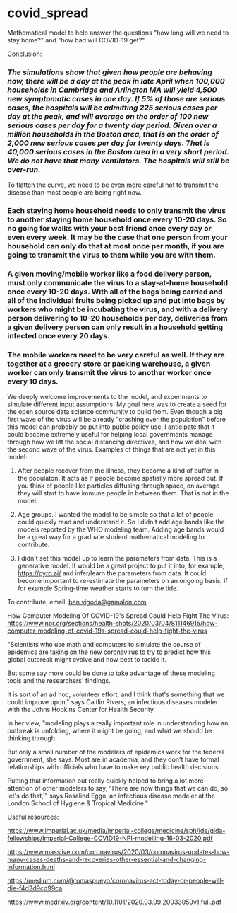 # covid_spread
Mathematical model to help answer the questions "how long will we need to stay home?" and "how bad will COVID-19 get?"

Conclusion: 

### *The simulations show that given how people are behaving now, there will be a day at the peak in late April when 100,000 households in Cambridge and Arlington MA will yield 4,500 new symptomatic cases in one day.  If 5% of those are serious cases, the hospitals will be admitting 225 serious cases per day at the peak, and will average on the order of 100 new serious cases per day for a twenty day period.  Given over a million households in the Boston area, that is on the order of 2,000 new serious cases per day for twenty days.  That is 40,000 serious cases in the Boston area in a very short period.  We do not have that many ventilators.  The hospitals will still be over-run.*

To flatten the curve, we need to be even more careful not to transmit the disease than most people are being right now.

### Each staying home household needs to only transmit the virus to another staying home household once every 10-20 days.  So no going for walks with your best friend once every day or even every week.  It may be the case that one person from your household can only do that at most once per month, if you are going to transmit the virus to them while you are with them.

### A given moving/mobile worker like a food delivery person, must only communicate the virus to a stay-at-home household once every 10-20 days.  With all of the bags being carried and all of the individual fruits being picked up and put into bags by workers who might be incubating the virus, and with a delivery person delivering to 10-20 households per day, deliveries from a given delivery person can only result in a household getting infected once every 20 days.

### The mobile workers need to be very careful as well.  If they are together at a grocery store or packing warehouse, a given worker can only transmit the virus to another worker once every 10 days.

We deeply welcome improvements to the model, and experiments to simulate different input assumptions.  My goal here was to create a seed for the open source data science community to build from. Even though a big first wave of the virus will be already "crashing over the population" before this model can probably be put into public policy use, I anticipate that it could become extremely useful for helping local governments manage through how we lift the social distancing directives, and how we deal with the second wave of the virus.  Examples of things that are not yet in this model:

1. After people recover from the illness, they become a kind of buffer in the populaton.  It acts as if people become spatially more spread out. If you think of people like particles diffusing through space, on average they will start to have immune people in between them.  That is not in the model.

2. Age groups. I wanted the model to be simple so that a lot of people could quickly read and understand it.  So I didn't add age bands like the models reported by the WHO modeling team.  Adding age bands would be a great way for a graduate student mathematical modeling to contribute.

3. I didn't set this model up to learn the parameters from data.  This is a generative model.  It would be a great project to put it into, for example, https://pyro.ai/ and infer/learn the parameters from data.  It could become important to re-estimate the parameters on an ongoing basis, if for example Spring-time weather starts to turn the tide.

To contribute, email: ben.vigoda@gamalon.com

How Computer Modeling Of COVID-19's Spread Could Help Fight The Virus: https://www.npr.org/sections/health-shots/2020/03/04/811146915/how-computer-modeling-of-covid-19s-spread-could-help-fight-the-virus

"Scientists who use math and computers to simulate the course of epidemics are taking on the new coronavirus to try to predict how this global outbreak might evolve and how best to tackle it.

But some say more could be done to take advantage of these modeling tools and the researchers' findings.

It is sort of an ad hoc, volunteer effort, and I think that's something that we could improve upon," says Caitlin Rivers, an infectious diseases modeler with the Johns Hopkins Center for Health Security.

In her view, "modeling plays a really important role in understanding how an outbreak is unfolding, where it might be going, and what we should be thinking through.

But only a small number of the modelers of epidemics work for the federal government, she says. Most are in academia, and they don't have formal relationships with officials who have to make key public health decisions.

Putting that information out really quickly helped to bring a lot more attention of other modelers to say, 'There are now things that we can do, so let's do that,'" says Rosalind Eggo, an infectious disease modeler at the London School of Hygiene & Tropical Medicine."

Useful resources:

https://www.imperial.ac.uk/media/imperial-college/medicine/sph/ide/gida-fellowships/Imperial-College-COVID19-NPI-modelling-16-03-2020.pdf

https://www.masslive.com/coronavirus/2020/03/coronavirus-updates-how-many-cases-deaths-and-recoveries-other-essential-and-changing-information.html

https://medium.com/@tomaspueyo/coronavirus-act-today-or-people-will-die-f4d3d9cd99ca

https://www.medrxiv.org/content/10.1101/2020.03.09.20033050v1.full.pdf
